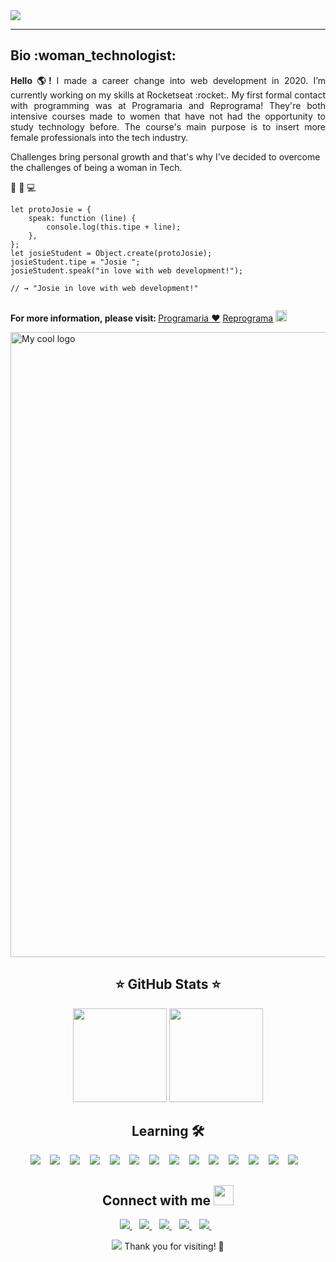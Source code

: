 <!-- <img src="https://readme-typing-svg.herokuapp.com?color=7049F7&center=true&lines=Hello+Devs%2C+welcome+aboard!;My+name+is+Joseane...;but+you+can+call+me+Josie."/> -->

<img src= "https://readme-typing-svg.herokuapp.com?color=7F4B9B&lines=Hello+Devs!++Welcome+aboard.;My+name+is+Joseane...;but+you+can+call+me+Josie;Always+learning+new+things%7C"/>

<!--  <h1 align='center'>
<img src="https://github.com/TheDudeThatCode/TheDudeThatCode/blob/master/Assets/Hi.gif" width="29px"> Hello Devs, welcome aboard! <img src="https://github.com/TheDudeThatCode/TheDudeThatCode/blob/master/Assets/Earth.gif" width="24px"> 
</h1> -->
<hr/>
<h2>Bio :woman_technologist: </h2>
<p align='justify'>
 <b> Hello 🌎! </b> I made a career change into web development in 2020.  I’m currently working on my skills at Rocketseat :rocket:. My first formal contact with programming was at Programaria and Reprograma! They're both intensive courses made to women that have not had the opportunity to study technology before. The course's main purpose is to insert more female professionals into the tech industry. </p>  
 
 <p>Challenges bring personal growth and that's why I've decided to overcome the challenges of being a woman in Tech. </p>  
 
 👧 🤝 💻 
```
let protoJosie = {
    speak: function (line) {
        console.log(this.tipe + line);
    },
};
let josieStudent = Object.create(protoJosie);
josieStudent.tipe = "Josie ";
josieStudent.speak("in love with web development!");

// → "Josie in love with web development!"
 
```
<!--let joseane = {}; 
joseane.says = function(line) { 
console.log("Joseane says: " + line + ''); 
};

joseane.says("I'm learning every day to allow the space between where I am and where I want to be to inspire me and not terrify me.");
// Inspired by Tracee Ellis Ross --> 

<p align='justufy'>
 <!-- <img src="https://github.com/TheDudeThatCode/TheDudeThatCode/blob/master/Assets/Rocket.gif" width="18px"> -->
 <b> For more information, please visit: </b>  
 <!--<img src="https://github.com/TheDudeThatCode/TheDudeThatCode/blob/master/Assets/Medal.gif" width="20px"> -->
  <a href='https://www.programaria.org/'>Programaria ♥️</a>
  <a href='https://reprograma.com.br/'> Reprograma</a>
 <img src="https://github.com/TheDudeThatCode/TheDudeThatCode/blob/master/Assets/Rocket.gif" width="18px"> 
 </p>
 <p>  <img align="up" width="1000" height="auto" src="https://reprograma.com.br/assets/img/cursos-03.png" alt="My cool logo"/> </p>
 </p>

<h2 align='center'> ⭐ GitHub Stats ⭐ </h2>
<p align='center'>
 <a href="#"> <img height="150em" src="https://github-readme-stats.vercel.app/api?username=Joseane-Guedes&show_icons=true&count_private=true&theme=buefy"></a>
 <a href="#"> <img height="150em"  src = "https://github-readme-stats-eight-theta.vercel.app/api/top-langs/?username=Joseane-Guedes&layout=compact&langs_count=8&theme=buefy"></a>
</p>
<h2 align='center'> <b> Learning 🛠️   </b></h2> 
<!--<p align='center'>
  <a href="#"><img src="https://github-readme-stats.vercel.app/api?username=Joseane-Guedes&show_icons=true&count_private=true&theme=buefy" width="350"></a>
</p> -->
<p align='center'>
  <img src="https://img.shields.io/badge/Visual_Studio_Code-0078D4?style=for-the-badge&logo=visual%20studio%20code&logoColor=white" /> &nbsp;&nbsp;
  <img src="https://img.shields.io/badge/HTML5-E34F26?style=for-the-badge&logo=html5&logoColor=white" /> &nbsp;&nbsp;
  <img src="https://img.shields.io/badge/CSS-239120?&style=for-the-badge&logo=css3&logoColor=white" /> &nbsp;&nbsp;
  <img src="https://img.shields.io/badge/JavaScript-323330?style=for-the-badge&logo=javascript&logoColor=F7DF1E" /> &nbsp;&nbsp;
  <img src="https://img.shields.io/badge/Ruby-CC342D?style=for-the-badge&logo=ruby&logoColor=white" /> &nbsp;&nbsp;
  <img src="https://img.shields.io/badge/Python-14354C?style=for-the-badge&logo=python&logoColor=white" /> &nbsp;&nbsp;
  <img src="https://img.shields.io/badge/Git-F05032?style=for-the-badge&logo=git&logoColor=white" /> &nbsp;&nbsp;
  <img src="https://img.shields.io/badge/GitHub-100000?style=for-the-badge&logo=github&logoColor=white" /> &nbsp;&nbsp;
  <img src="https://img.shields.io/badge/shell_script%20-%23121011.svg?&style=for-the-badge&logo=gnu-bash&logoColor=white"/> &nbsp;&nbsp;  
  <img src="https://img.shields.io/badge/React-20232A?style=for-the-badge&logo=react&logoColor=white"/> &nbsp;&nbsp; 
   <img src="https://img.shields.io/badge/Next-black?style=for-the-badge&logo=next.js&logoColor=white"/> &nbsp;&nbsp; 
   <img src="https://img.shields.io/badge/styled--components-DB7093?style=for-the-badge&logo=styled-components&logoColor=white"/> &nbsp;&nbsp;
  <img src="https://img.shields.io/badge/SASS-hotpink.svg?style=for-the-badge&logo=SASS&logoColor=white"/> &nbsp;&nbsp; 
  <img src="https://img.shields.io/badge/typescript-%23007ACC.svg?style=for-the-badge&logo=typescript&logoColor=white"/> &nbsp;&nbsp; 
 </p>

<h2 align='center'> Connect with me <img src="https://github.com/TheDudeThatCode/TheDudeThatCode/blob/master/Assets/Handshake.gif" height="32px">
</h2> 
<p align='center'>
  
  <a target="_blank" href="https://www.linkedin.com/in/joseane-guedes/">
    <img src="https://img.shields.io/badge/linkedin-%230077B5.svg?&style=for-the-badge&logo=linkedin&logoColor=white" />
  </a>&nbsp;&nbsp;
  <a target="_blank" href="https://www.instagram.com/josie_codes/">
    <img src="https://img.shields.io/badge/instagram-%23E4405F.svg?&style=for-the-badge&logo=instagram&logoColor=white" />        
  </a>&nbsp;&nbsp;
  <a target="_blank" href="https://github.com/Joseane-Guedes">
    <img src="https://img.shields.io/badge/GitHub-100000?style=for-the-badge&logo=github&logoColor=white" />        
  </a>&nbsp;&nbsp;
   <!-- <a target="_blank" href="https://www.facebook.com/joseane.guedes2016/">
    <img src="https://img.shields.io/badge/Facebook-1877F2?style=for-the-badge&logo=facebook&logoColor=white" />        
  </a>&nbsp;&nbsp; -->
 <!-- <a target="_blank" href="https://www.facebook.com/messages/t/1811163951/">
    <img src="https://img.shields.io/badge/Messenger-00B2FF?style=for-the-badge&logo=messenger&logoColor=white" />        
  </a>&nbsp;&nbsp; -->
  <a target="_blank" href="mailto:joseane_23@hotmail.com">
  <img src="https://img.shields.io/badge/Microsoft_Outlook-0078D4?style=for-the-badge&logo=microsoft-outlook&logoColor=white" />
  </a>&nbsp;&nbsp;
  <a target="_blank" href="https://twitter.com/JoseaneGuedes8?s=08">
  <img src= "https://img.shields.io/badge/Twitter-1DA1F2?style=for-the-badge&logo=twitter&logoColor=white" />
  </a>&nbsp;&nbsp;
</p>

<p align='center'>
  <a href="#"><img src="https://badges.pufler.dev/visits/Joseane-Guedes/Joseane-Guedes"></a> Thank you for visiting! 🎉
</p>

